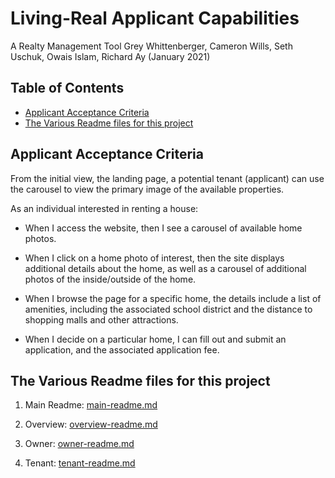 # Living-Real Applicant Capabilities
A Realty Management Tool
Grey Whittenberger, Cameron Wills, Seth Uschuk, Owais Islam, Richard Ay
(January 2021)


## Table of Contents
* [Applicant Acceptance Criteria](#applicant-acceptance-criteria)
* [The Various Readme files for this project](#the-various-readme-files-for-this-project)

## Applicant Acceptance Criteria

From the initial view, the landing page, a potential tenant (applicant) can use the carousel to view the primary image of the available properties.  

As an individual interested in renting a house:

* When I access the website, then I see a carousel of available home photos.

* When I click on a home photo of interest, then the site displays additional details about the home, as well as a carousel of additional photos of the inside/outside of the home.

* When I browse the page for a specific home, the details include a list of amenities, including the associated school district and the distance to shopping malls and other attractions.

* When I decide on a particular home, I can fill out and submit an application, and the associated application fee.


## The Various Readme files for this project

1) Main Readme: [main-readme.md](../README.md)

2) Overview: [overview-readme.md](overview-readme.md)

3) Owner:  [owner-readme.md](owner-readme.md) 

4) Tenant: [tenant-readme.md](tenant-readme.md)

